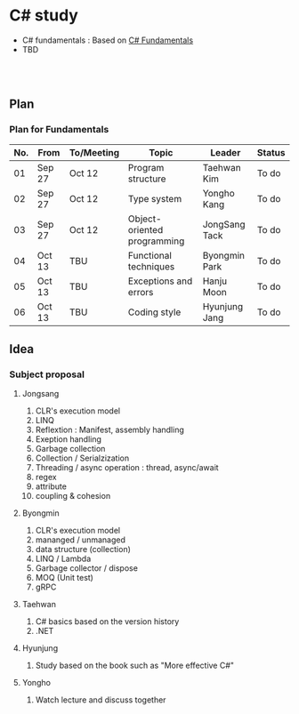 # C# study

- C# fundamentals : Based on [C# Fundamentals](https://learn.microsoft.com/en-us/dotnet/csharp/)
- TBD
<br>
<br>

## Plan

### Plan for Fundamentals

| No. | From | To/Meeting | Topic | Leader | Status |
|---|---|---|---|---|---|
| 01 | Sep 27 | Oct 12 | Program structure | Taehwan Kim | To do |
| 02 | Sep 27 | Oct 12 | Type system | Yongho Kang | To do |
| 03 | Sep 27 | Oct 12 | Object-oriented programming | JongSang Tack | To do |
| 04 | Oct 13 | TBU | Functional techniques | Byongmin Park | To do |
| 05 | Oct 13 | TBU | Exceptions and errors | Hanju Moon | To do |
| 06 | Oct 13 | TBU | Coding style | Hyunjung Jang | To do |

## Idea

### Subject proposal

1. Jongsang
   1. CLR's execution model
   1. LINQ
   1. Reflextion : Manifest, assembly handling
   1. Exeption handling
   1. Garbage collection
   1. Collection / Serialzization
   1. Threading / async operation : thread, async/await
   1. regex
   1. attribute
   1. coupling & cohesion

1. Byongmin
   1. CLR's execution model
   1. mananged / unmanaged
   1. data structure (collection)
   1. LINQ / Lambda
   1. Garbage collector / dispose
   1. MOQ (Unit test)
   1. gRPC

1. Taehwan
   1. C# basics based on the version history
   1. .NET

1. Hyunjung
   1. Study based on the book such as "More effective C#"

1. Yongho
   1. Watch lecture and discuss together








